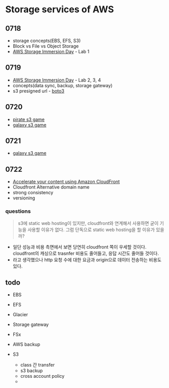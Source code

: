# Storage services of AWS

## 0718

- storage concepts(EBS, EFS, S3)
- Block vs File vs Object Storage
- [AWS Storage Immersion Day](https://catalog.us-east-1.prod.workshops.aws/workshops/74237958-77c8-4e7f-a02f-ae201a04d759/en-US) - Lab 1

## 0719

- [AWS Storage Immersion Day](https://catalog.us-east-1.prod.workshops.aws/workshops/74237958-77c8-4e7f-a02f-ae201a04d759/en-US) - Lab 2, 3, 4
- concepts(data sync, backup, storage gateway)
- s3 presigned url - [boto3](server/main.py)

## 0720

- [pirate s3 game](http://s3game-level1.s3-website.us-east-2.amazonaws.com/level1.html)
- [galaxy s3 game](http://s3game-galaxy-level1.s3-website.us-east-2.amazonaws.com/)

## 0721

- [galaxy s3 game](http://s3game-galaxy-level1.s3-website.us-east-2.amazonaws.com/)

## 0722

- [Accelerate your content using Amazon CloudFront](https://catalog.us-east-1.prod.workshops.aws/workshops/9331108e-464e-4699-8a9c-486090105878/en-US/10-create-ec2-and-s3-origins)
- Cloudfront Alternative domain name
- strong consistency
- versioning

### questions

> s3에 static web hosting이 있지만, cloudfront와 연계해서 사용하면 굳이 기능을 사용할 이유가 없다. 그럼 단독으로 static web hosting을 할 이유가 있을까?

- 일단 성능과 비용 측면에서 보면 당연히 cloudfront 쪽이 우세할 것이다. cloudfront의 캐싱으로 trasnfer 비용도 줄어들고, 응답 시간도 줄어들 것이다.
- 라고 생각했으나 http 요청 수에 대한 요금과 origin으로 데이터 전송하는 비용도 있다.

## todo

- EBS
- EFS
- Glacier
- Storage gateway
- FSx
- AWS backup

- S3
  - class 간 transfer
  - s3 backup
  - cross account policy
  -

